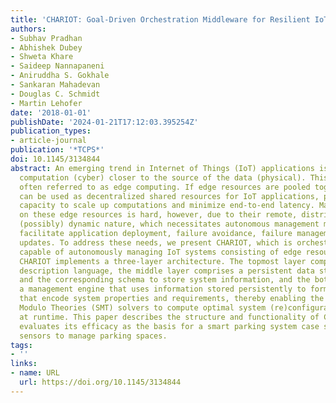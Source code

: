 ```yaml
---
title: 'CHARIOT: Goal-Driven Orchestration Middleware for Resilient IoT Systems'
authors:
- Subhav Pradhan
- Abhishek Dubey
- Shweta Khare
- Saideep Nannapaneni
- Aniruddha S. Gokhale
- Sankaran Mahadevan
- Douglas C. Schmidt
- Martin Lehofer
date: '2018-01-01'
publishDate: '2024-01-21T17:12:03.395254Z'
publication_types:
- article-journal
publication: '*TCPS*'
doi: 10.1145/3134844
abstract: An emerging trend in Internet of Things (IoT) applications is to move the
  computation (cyber) closer to the source of the data (physical). This paradigm is
  often referred to as edge computing. If edge resources are pooled together they
  can be used as decentralized shared resources for IoT applications, providing increased
  capacity to scale up computations and minimize end-to-end latency. Managing applications
  on these edge resources is hard, however, due to their remote, distributed, and
  (possibly) dynamic nature, which necessitates autonomous management mechanisms that
  facilitate application deployment, failure avoidance, failure management, and incremental
  updates. To address these needs, we present CHARIOT, which is orchestration middleware
  capable of autonomously managing IoT systems consisting of edge resources and applications.
  CHARIOT implements a three-layer architecture. The topmost layer comprises a system
  description language, the middle layer comprises a persistent data storage layer
  and the corresponding schema to store system information, and the bottom layer comprises
  a management engine that uses information stored persistently to formulate constraints
  that encode system properties and requirements, thereby enabling the use of Satisfiability
  Modulo Theories (SMT) solvers to compute optimal system (re)configurations dynamically
  at runtime. This paper describes the structure and functionality of CHARIOT and
  evaluates its efficacy as the basis for a smart parking system case study that uses
  sensors to manage parking spaces.
tags:
- ''
links:
- name: URL
  url: https://doi.org/10.1145/3134844
---
```

